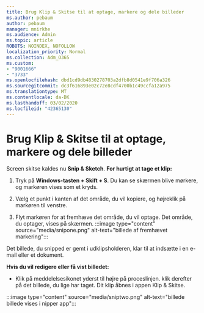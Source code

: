 ```yaml
---
title: Brug Klip & Skitse til at optage, markere og dele billeder
ms.author: pebaum
author: pebaum
manager: mnirkhe
ms.audience: Admin
ms.topic: article
ROBOTS: NOINDEX, NOFOLLOW
localization_priority: Normal
ms.collection: Adm_O365
ms.custom:
- "9001666"
- "3733"
ms.openlocfilehash: dbd1cd9db4830278703a2dfb8d0541e9f706a326
ms.sourcegitcommit: dc3f616893e02c72e8cdf4700b1c49ccfa12a975
ms.translationtype: MT
ms.contentlocale: da-DK
ms.lasthandoff: 03/02/2020
ms.locfileid: "42365130"
---
```

# <a name="use-snip--sketch-to-capture-mark-up-and-share-images"></a>Brug Klip & Skitse til at optage, markere og dele billeder

Screen skitse kaldes nu **Snip & Sketch**. **For hurtigt at tage et klip:**

1. Tryk på **Windows-tasten + Skift + S**. Du kan se skærmen blive mørkere, og markøren vises som et kryds. 

2. Vælg et punkt i kanten af det område, du vil kopiere, og højreklik på markøren til venstre. 

3. Flyt markøren for at fremhæve det område, du vil optage. Det område, du optager, vises på skærmen.
:::image type="content" source="media/snipone.png" alt-text="billede af fremhævet markering":::

Det billede, du snipped er gemt i udklipsholderen, klar til at indsætte i en e-mail eller et dokument. 

**Hvis du vil redigere eller få vist billedet:** 

- Klik på meddelelsesikonet yderst til højre på proceslinjen. klik derefter på det billede, du lige har taget. Dit klip åbnes i appen Klip & Skitse.

:::image type="content" source="media/sniptwo.png" alt-text="billede billede vises i nipper app":::